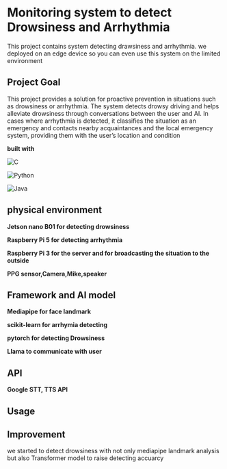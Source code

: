# Monitoring system to detect Drowsiness and Arrhythmia
This project contains system detecting drawsiness and arrhythmia. we deployed on an edge device so you can even use this system on the limited environment

## Project Goal
This project provides a solution for proactive prevention in situations such as drowsiness or arrhythmia.
The system detects drowsy driving and helps alleviate drowsiness through conversations between the user and AI.
In cases where arrhythmia is detected, it classifies the situation as an emergency and contacts nearby acquaintances and the local emergency system, providing them with the user’s location and condition

**built with**

![C](https://img.shields.io/badge/c-%2300599C.svg?style=for-the-badge&logo=c&logoColor=white)

![Python](https://img.shields.io/badge/python-3670A0?style=for-the-badge&logo=python&logoColor=ffdd54)

![Java](https://img.shields.io/badge/java-%23ED8B00.svg?style=for-the-badge&logo=openjdk&logoColor=white)

## physical environment

**Jetson nano B01 for detecting drowsiness**

**Raspberry Pi 5 for detecting arrhythmia**

**Raspberry Pi 3 for the server and for broadcasting the situation to the outside**

**PPG sensor,Camera,Mike,speaker**


## Framework and AI model
**Mediapipe for face landmark**

**scikit-learn for arrhymia detecting**

**pytorch for detecting Drowsiness**

**Llama to communicate with user**

## API
**Google STT, TTS API**

## Usage

## Improvement
we started to detect drowsiness with not only mediapipe landmark analysis but also Transformer model to raise detecting accuarcy


